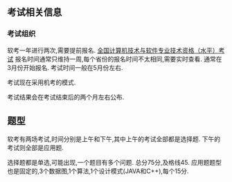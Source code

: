 
## 考试相关信息

### 考试组织

软考一年进行两次,需要提前报名. [全国计算机技术与软件专业技术资格（水平）考试](https://bm.ruankao.org.cn/sign/welcome) 
报名时间通常只维持一周,每个省份的报名时间不太相同,需要实时查看. 通常在3月份开始报名. 
考试时间一般在5月份左右. 

考试现在采用机考的模式. 

考试结果会在考试结束后的两个月左右公布. 

## 题型 

软考有两场考试,时间分别是上午和下午,其中上午的考试全部都是选择题. 下午的考试则全部是应用题. 

选择题都是单选,可能出现,一个题目有多个问题. 总分75分,及格线45. 
应用题题型也是固定的,3个数据图,1个算法,1个设计模式(JAVA和C++),每个15分. 

